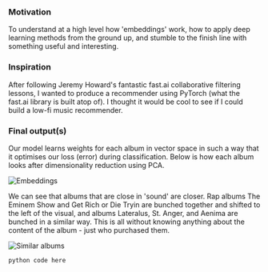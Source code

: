 ### Motivation

To understand at a high level how 'embeddings' work, how to apply deep learning methods from the ground up, and stumble to the finish line with something useful and interesting.

### Inspiration

After following Jeremy Howard's fantastic fast.ai collaborative filtering lessons, I wanted to produce a recommender using PyTorch (what the fast.ai library is built atop of). I thought it would be cool to see if I could build a low-fi music recommender.

### Final output(s)
Our model learns weights for each album in vector space in such a way that it optimises our loss (error) during classification. Below is how each album looks after dimensionality reduction using PCA.

![Embeddings](https://i.imgur.com/ugxb7Yt.jpg)


We can see that albums that are close in 'sound' are closer. Rap albums The Eminem Show and Get Rich or Die Tryin are bunched together and shifted to the left of the visual, and albums Lateralus, St. Anger, and Aenima are bunched in a similar way. This is all without knowing anything about the content of the album - just who purchased them.


![Similar albums](https://i.imgur.com/XPDxbMJ.png)



```Python
python code here
```
